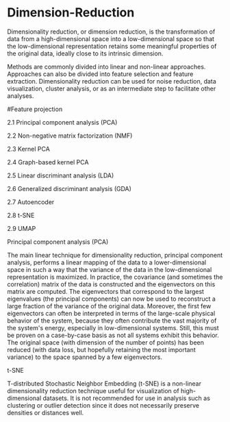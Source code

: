 # Dimension-Reduction
Dimensionality reduction, or dimension reduction, is the transformation of data from a high-dimensional space into a low-dimensional space so that the low-dimensional representation retains some meaningful properties of the original data, ideally close to its intrinsic dimension.

Methods are commonly divided into linear and non-linear approaches. Approaches can also be divided into feature selection and feature extraction. Dimensionality reduction can be used for noise reduction, data visualization, cluster analysis, or as an intermediate step to facilitate other analyses.

#Feature projection

2.1	Principal component analysis (PCA)

2.2	Non-negative matrix factorization (NMF)

2.3	Kernel PCA

2.4	Graph-based kernel PCA

2.5	Linear discriminant analysis (LDA)

2.6	Generalized discriminant analysis (GDA)

2.7	Autoencoder

2.8	t-SNE

2.9	UMAP

Principal component analysis (PCA)

The main linear technique for dimensionality reduction, principal component analysis, performs a linear mapping of the data to a lower-dimensional space in such a way that the variance of the data in the low-dimensional representation is maximized. In practice, the covariance (and sometimes the correlation) matrix of the data is constructed and the eigenvectors on this matrix are computed. The eigenvectors that correspond to the largest eigenvalues (the principal components) can now be used to reconstruct a large fraction of the variance of the original data. Moreover, the first few eigenvectors can often be interpreted in terms of the large-scale physical behavior of the system, because they often contribute the vast majority of the system's energy, especially in low-dimensional systems. Still, this must be proven on a case-by-case basis as not all systems exhibit this behavior. The original space (with dimension of the number of points) has been reduced (with data loss, but hopefully retaining the most important variance) to the space spanned by a few eigenvectors.

t-SNE

T-distributed Stochastic Neighbor Embedding (t-SNE) is a non-linear dimensionality reduction technique useful for visualization of high-dimensional datasets. It is not recommended for use in analysis such as clustering or outlier detection since it does not necessarily preserve densities or distances well.
